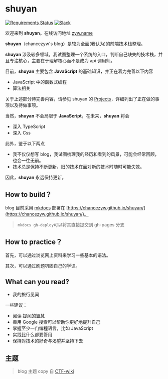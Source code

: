 # shuyan

[![Requirements Status](https://requires.io/github/chanceZyw/shuyan/requirements.svg?branch=master)](https://requires.io/github/chanceZyw/shuyan/requirements/?branch=master)
[![Slack](https://img.shields.io/badge/slack-join%20chat-brightgreen.svg)](https://app.slack.com/client/TR0U3PTFB/apps?cdn_fallback=1)

欢迎来到 **shuyan**。在线访问地址 [zyw.name](www.zyw.name)
 
**shuyan**（chancezyw's blog）是较为全面(我认为)的前端技术栈整理。

**shuyan** 涉及较多领域。我试图整理一个系统的入口，判断自己缺失的技术栈，并且专注核心，主要在于理解核心而不是成为 api 调用师。

目前，**shuyan** 主要包含 **JavaScript** 的基础知识，并正在着力完善以下内容

- JavaScript 中的函数式编程
- 算法相关 

关于上述部分待完善内容，请参见 shuyan 的 [Projects](https://github.com/chancezyw/shuyan/projects)，详细列出了正在做的事项以及待做事项。

当然，**shuyan** 不会局限于 **JavaScript**，在未来，**shuyan** 将会

- 深入 TypeScript
- 深入 Css

此外，鉴于以下两点

- 我不仅仅想写 blog，我试图梳理我的经历和看到的风景，可能会经常回顾，也会一往无前。
- 技术总是保持不断更新，旧的技术在面对新的技术时随时可能失效。

因此，**shuyan** 永远保持更新。

## How to build？

blog 目前采用 [mkdocs](https://github.com/mkdocs/mkdocs) 部署在 [https://chancezyw.github.io/shuyan/](https://chancezyw.github.io/shuyan/)。

> `mkdocs gh-deploy`可以将其直接提交到 gh-pages 分支

## How to practice？

首先，可以通过浏览网上资料来学习一些基本的语法。

其次，可以通过刷题巩固自己的学识。

## What can you read?

- 我的旅行见闻

一些建议：

- 阅读 [提问的智慧](http://www.jianshu.com/p/60dd8e9cd12f)
- 善用 Google 搜索可以帮助你更好地提升自己
- 掌握至少一门编程语言，比如 JavaScript
- 实践比什么都要管用
- 保持对技术的好奇与渴望并坚持下去

## 主题

> blog 主题 copy 自 [CTF-wiki](https://github.com/ctf-wiki/ctf-wiki)

